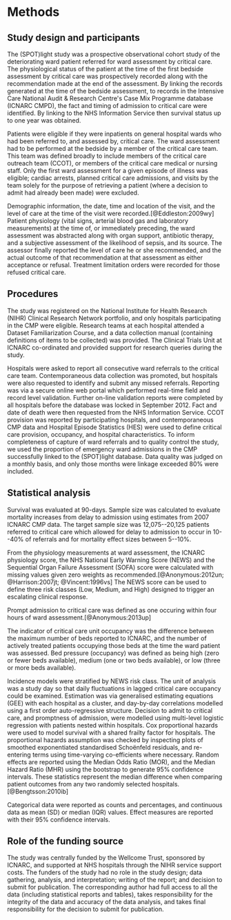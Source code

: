 
# Methods

## Study design and participants

The (SPOT)light study was a prospective observational cohort study of the deteriorating ward patient referred for ward assessment by critical care. The physiological status of the patient at the time of the first bedside assessment by critical care was prospectively recorded along with the recommendation made at the end of the assessment. By linking the records generated at the time of the bedside assessment, to records in the Intensive Care National Audit & Research Centre's Case Mix Programme database (ICNARC CMPD), the fact and timing of admission to critical care were identified. By linking to the NHS Information Service then survival status up to one year was obtained. 

Patients were eligible if they were inpatients on general hospital wards who had been referred to, and assessed by, critical care. The ward assessment had to be performed at the bedside by a member of the critical care team. This team was defined broadly to include members of the critical care outreach team (CCOT), or members of the critical care medical or nursing staff. Only the first ward assessment for a given episode of illness was eligible; cardiac arrests, planned critical care admissions, and visits by the team solely for the purpose of retrieving a patient (where a decision to admit had already been made) were excluded. 

Demographic information, the date, time and location of the visit, and the level of care at the time of the visit were recorded.[@Eddleston:2009wy] Patient physiology (vital signs, arterial blood gas and laboratory measurements) at the time of, or immediately preceding, the ward assessment was abstracted along with organ support, antibiotic therapy, and a subjective assessment of the likelihood of sepsis, and its source. The assessor finally reported the level of care he or she recommended, and the actual outcome of that recommendation at that assessment as either acceptance or refusal. Treatment limitation orders were recorded for those refused critical care. 

## Procedures

The study was registered on the National Institute for Health Research (NIHR) Clinical Research Network portfolio, and only hospitals participating in the CMP were eligible. Research teams at each hospital attended a Dataset Familiarization Course, and a data collection manual (containing definitions of items to be collected) was provided. The Clinical Trials Unit at ICNARC co-ordinated and provided support for research queries during the study.

Hospitals were asked to report all consecutive ward referrals to the critical care team. Contemporaneous data collection was promoted, but hospitals were also requested to identify and submit any missed referrals. Reporting was via a secure online web portal which performed real-time field and record level validation. Further on-line validation reports were completed by all hospitals before the database was locked in September 2012. Fact and date of death were then requested from the NHS Information Service. CCOT provision was reported by participating hospitals, and contemporaneous CMP data and Hospital Episode Statistics (HES) were used to define critical care provision, occupancy, and hospital characteristics. To inform completeness of capture of ward referrals and to quality control the study, we used the proportion of emergency ward admissions in the CMP successfully linked to the (SPOT)light database. Data quality was judged on a monthly basis, and only those months were linkage exceeded 80% were included.

## Statistical analysis

Survival was evaluated at 90-days. Sample size was calculated to evaluate mortality increases from delay to admission using estimates from 2007 ICNARC CMP data. The target sample size was 12,075--20,125 patients referred to critical care which allowed for delay to admission to occur in 10--40% of referrals and for mortality effect sizes between 5--10%. 

From the physiology measurements at ward assessment, the ICNARC physiology score, the NHS National Early Warning Score (NEWS) and the Sequential Organ Failure Assessment (SOFA) score were calculated with missing values given zero weights as recommended.[@Anonymous:2012un; @Harrison:2007jt; @Vincent:1996vs] The NEWS score can be used to define three risk classes (Low, Medium, and High) designed to trigger an escalating clinical response.

Prompt admission to critical care was defined as one occuring within four hours of ward assessment.[@Anonymous:2013up]

The indicator of critical care unit occupancy was the difference between the maximum number of beds reported to ICNARC, and the number of actively treated patients occupying those beds at the time the ward patient was assessed. Bed pressure (occupancy) was defined as being high (zero or fewer beds available), medium (one or two beds available), or low (three or more beds available).

Incidence models were stratified by NEWS risk class. The unit of analysis was a study day so that daily fluctuations in lagged critical care occupancy could be examined. Estimation was via generalised estimating equations (GEE) with each hospital as a cluster, and day-by-day correlations modelled using a first order auto-regressive structure. Decision to admit to critical care, and promptness of admission, were modelled using multi-level logistic regression with patients nested within hospitals. Cox proportional hazards were used to model survival with a shared frailty factor for hospitals. The proportional hazards assumption was checked by inspecting plots of smoothed exponentiated standardised Schoënfeld residuals, and re-entering terms using time-varying co-efficients where necessary. Random effects are reported using the Median Odds Ratio (MOR), and the Median Hazard Ratio (MHR) using the bootstrap to generate 95% confidence intervals. These statistics represent the median difference when comparing patient outcomes from any two randomly selected hospitals.[@Bengtsson:2010ib]

Categorical data were reported as counts and percentages, and continuous data as mean (SD) or median (IQR) values. Effect measures are reported with their 95% confidence intervals.

## Role of the funding source

The study was centrally funded by the Wellcome Trust, sponsored by ICNARC, and supported at NHS hospitals through the NIHR service support costs. The funders of the study had no role in the study design; data gathering, analysis, and interpretation; writing of the report; and decision to submit for publication. The corresponding author had full access to all the data (including statistical reports and tables), takes responsibility for the integrity of the data and accuracy of the data analysis, and takes final responsibility for the decision to submit for publication.

